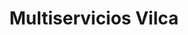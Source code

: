 ---
title: "Multiservicios Vilca"
url: /barranco/multiservicios-vilca/
shop: reparación de automóviles
---